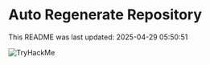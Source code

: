 # Auto Regenerate Repository

This README was last updated: 2025-04-29 05:50:51

 ![TryHackMe](https://tryhackme.com/badge/533634)